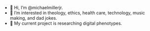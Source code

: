 - 👋 Hi, I’m @michaelmillerjr.
- 👀 I’m interested in theology, ethics, health care, technology, music making, and dad jokes.
- 🌱 My current project is researching digital phenotypes.

<!---
michaelmillerjr/michaelmillerjr is a ✨ special ✨ repository because its `README.md` (this file) appears on your GitHub profile.
You can click the Preview link to take a look at your changes.
--->
